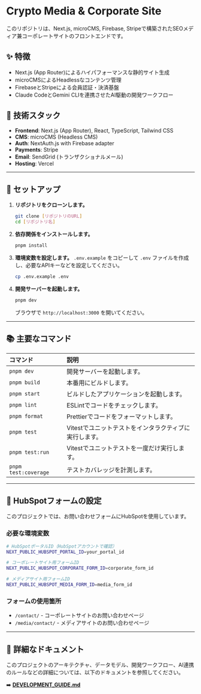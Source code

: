 # Crypto Media & Corporate Site

このリポジトリは、Next.js, microCMS, Firebase, Stripeで構築されたSEOメディア兼コーポレートサイトのフロントエンドです。

## ✨ 特徴

- Next.js (App Router)によるハイパフォーマンスな静的サイト生成
- microCMSによるHeadlessなコンテンツ管理
- FirebaseとStripeによる会員認証・決済基盤
- Claude CodeとGemini CLIを連携させたAI駆動の開発ワークフロー

## 🔧 技術スタック

- **Frontend**: Next.js (App Router), React, TypeScript, Tailwind CSS
- **CMS**: microCMS (Headless CMS)
- **Auth**: NextAuth.js with Firebase adapter
- **Payments**: Stripe
- **Email**: SendGrid (トランザクショナルメール)
- **Hosting**: Vercel

---

## 🚀 セットアップ

1.  **リポジトリをクローンします。**

    ```bash
    git clone [リポジトリのURL]
    cd [リポジトリ名]
    ```

2.  **依存関係をインストールします。**

    ```bash
    pnpm install
    ```

3.  **環境変数を設定します。**
    `.env.example` をコピーして `.env` ファイルを作成し、必要なAPIキーなどを設定してください。

    ```bash
    cp .env.example .env
    ```

4.  **開発サーバーを起動します。**
    ```bash
    pnpm dev
    ```
    ブラウザで `http://localhost:3000` を開いてください。

---

## 📚 主要なコマンド

| コマンド             | 説明                                                   |
| :------------------- | :----------------------------------------------------- |
| `pnpm dev`           | 開発サーバーを起動します。                             |
| `pnpm build`         | 本番用にビルドします。                                 |
| `pnpm start`         | ビルドしたアプリケーションを起動します。               |
| `pnpm lint`          | ESLintでコードをチェックします。                       |
| `pnpm format`        | Prettierでコードをフォーマットします。                 |
| `pnpm test`          | Vitestでユニットテストをインタラクティブに実行します。 |
| `pnpm test:run`      | Vitestでユニットテストを一度だけ実行します。           |
| `pnpm test:coverage` | テストカバレッジを計測します。                         |

---

## 🔧 HubSpotフォームの設定

このプロジェクトでは、お問い合わせフォームにHubSpotを使用しています。

### 必要な環境変数

```bash
# HubSpotポータルID（HubSpotアカウントで確認）
NEXT_PUBLIC_HUBSPOT_PORTAL_ID=your_portal_id

# コーポレートサイト用フォームID
NEXT_PUBLIC_HUBSPOT_CORPORATE_FORM_ID=corporate_form_id

# メディアサイト用フォームID
NEXT_PUBLIC_HUBSPOT_MEDIA_FORM_ID=media_form_id
```

### フォームの使用箇所

- `/contact/` - コーポレートサイトのお問い合わせページ
- `/media/contact/` - メディアサイトのお問い合わせページ

---

## 📖 詳細なドキュメント

このプロジェクトのアーキテクチャ、データモデル、開発ワークフロー、AI連携のルールなどの詳細については、以下のドキュメントを参照してください。

➡️ **[DEVELOPMENT_GUIDE.md](./DEVELOPMENT_GUIDE.md)**
